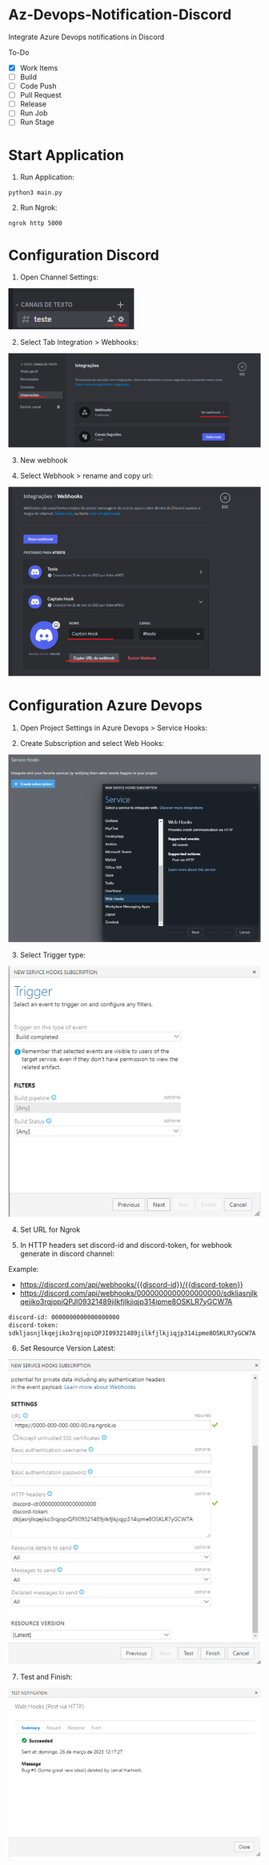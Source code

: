 # Az-Devops-Notification-Discord
Integrate Azure Devops notifications in Discord


To-Do

- [x] Work Items
- [ ] Build
- [ ] Code Push
- [ ] Pull Request
- [ ] Release
- [ ] Run Job
- [ ] Run Stage

# Start Application

1. Run Application:

```
python3 main.py
```

2. Run Ngrok:

```
ngrok http 5000
```

# Configuration Discord
1. Open Channel Settings:

![img](docs/disc1.png)

2. Select Tab Integration > Webhooks:

![img](docs/disc2.png)

3. New webhook

4. Select Webhook > rename and copy url:

![img](docs/disc3.png)

# Configuration Azure Devops

1. Open Project Settings in Azure Devops > Service Hooks:

2. Create Subscription and select Web Hooks:

![img](docs/1.png)

3. Select Trigger type:

![img](docs/2.png)

4. Set URL for Ngrok

5. In HTTP headers set discord-id and discord-token, for webhook generate in discord channel:

Example: 
- https://discord.com/api/webhooks/{{discord-id}}/{{discord-token}}
- https://discord.com/api/webhooks/0000000000000000000/sdkljasnjlkqejiko3rqjopiQPJI09321489jilkfjlkjiqjp314ipme8OSKLR7yGCW7A


```
discord-id: 0000000000000000000
discord-token: sdkljasnjlkqejiko3rqjopiQPJI09321489jilkfjlkjiqjp314ipme8OSKLR7yGCW7A
```

6. Set Resource Version Latest:

![img](docs/3.png)

7. Test and Finish:

![img](docs/4.png)
